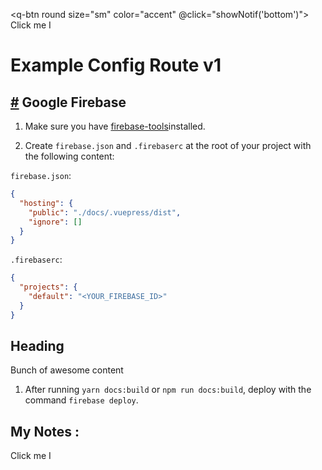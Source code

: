 <vue-cmp import="src/components/notes"><log-notes page-header-path="my-notes"/></vue-cmp>
<vue-cmp>
   <q-btn round size="sm" color="accent" @click="showNotif('bottom')">
            Click me I
   </q-btn>
</vue-cmp>

# Example Config Route v1

## [#](https://console.firebase.google.com) Google Firebase

1.  Make sure you have [firebase-tools](https://www.npmjs.com/package/firebase-tools)installed.

2.  Create `firebase.json` and `.firebaserc` at the root of your project with the following content:

`firebase.json`:

```json
{
  "hosting": {
    "public": "./docs/.vuepress/dist",
    "ignore": []
  }
}
```

`.firebaserc`:

```json
{
  "projects": {
    "default": "<YOUR_FIREBASE_ID>"
  }
}
```
<section>
  <h1>Heading</h1>
  <p>Bunch of awesome content</p>
</section>

1.  After running `yarn docs:build` or `npm run docs:build`, deploy with the command `firebase deploy`.

## My Notes :

<vue-cmp import="src/components/notes"><log-notes page-header-path="my-notes"/></vue-cmp>

<vue-cmp>
   <q-btn round size="sm" color="accent" @click="showNotif('bottom')">
            Click me I
   </q-btn>
</vue-cmp>

